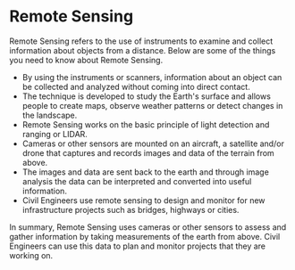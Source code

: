 # Remote Sensing

Remote Sensing refers to the use of instruments to examine and collect information about objects from a distance. Below are some of the things you need to know about Remote Sensing.

* By using the instruments or scanners, information about an object can be collected and analyzed without coming into direct contact.
* The technique is developed to study the Earth's surface and allows people to create maps, observe weather patterns or detect changes in the landscape.
* Remote Sensing works on the basic principle of light detection and ranging or LIDAR.
* Cameras or other sensors are mounted on an aircraft, a satellite and/or drone that captures and records images and data of the terrain from above.
* The images and data are sent back to the earth and through image analysis the data can be interpreted and converted into useful information.
* Civil Engineers use remote sensing to design and monitor for new infrastructure projects such as bridges, highways or cities.

In summary, Remote Sensing uses cameras or other sensors to assess and gather information by taking measurements of the earth from above. Civil Engineers can use this data to plan and monitor projects that they are working on.
